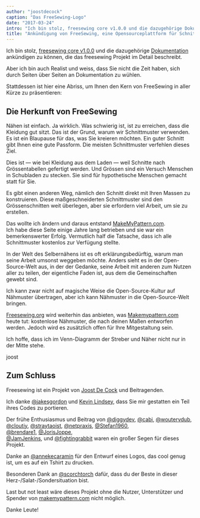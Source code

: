 ```yaml
---
author: "joostdecock"
caption: "Das FreeSewing-Logo"
date: "2017-03-24"
intro: "Ich bin stolz, freesewing core v1.0.0 und die dazugehörige Dokumentation anzukündigen, die das freesewing Projekt im Detail beschreibt."
title: "Ankündigung von FreeSewing, eine Opensourceplattform für Schnittmuster auf Mass"
---
```


Ich bin stolz, [freesewing core v1.0.0](https://github.com/freesewing/core) und die dazugehörige [Dokumentation](/docs) ankündigen zu können, die das freesewing Projekt im Detail beschreibt.

Aber ich bin auch Realist und weiss, dass Sie nicht die Zeit haben, sich durch Seiten über Seiten an Dokumentation zu wühlen.

Stattdessen ist hier eine Abriss, um Ihnen den Kern von FreeSewing in aller Kürze zu präsentieren:

## Die Herkunft von FreeSewing
Nähen ist einfach. Ja wirklich. Was schwierig ist, ist zu erreichen, dass die Kleidung gut sitzt. Das ist der Grund, warum wir Schnittmuster verwenden. Es ist ein Blaupause für das, was Sie kreieren möchten. Ein guter Schnitt gibt Ihnen eine gute Passform. Die meisten Schnittmuster verfehlen dieses Ziel.

Dies ist &mdash; wie bei Kleidung aus dem Laden &mdash; weil Schnitte nach Grössentabellen gefertigt werden. Und Grössen sind ein Versuch Menschen in Schubladen zu stecken. Sie sind für hypothetische Menschen gemacht statt für Sie.

Es gibt einen anderen Weg, nämlich den Schnitt direkt mit Ihren Massen zu konstruieren. Diese maßgeschneiderten Schnittmuster sind den Grössenschnitten weit überlegen, aber sie erfordern viel Arbeit, um sie zu erstellen.

Das wollte ich ändern und daraus entstand [MakeMyPattern.com](https://makemypattern.com/).     
Ich habe diese Seite einige Jahre lang betrieben und sie war ein bemerkenswerter Erfolg. Vermutlich half die Tatsache, dass ich alle Schnittmuster kostenlos zur Verfügung stellte.

In der Welt des Selbernähens ist es oft erklärungsbedürftig, warum man seine Arbeit umsonst weggeben möchte. Anders sieht es in der Open-Source-Welt aus, in der der Gedanke, seine Arbeit mit anderen zum Nutzen aller zu teilen, der eigentliche Faden ist, aus dem die Gemeinschaften gewebt sind.

Ich kann zwar nicht auf magische Weise die Open-Source-Kultur auf Nähmuster übertragen, aber ich kann Nähmuster in die Open-Source-Welt bringen.

[Freesewing.org](https://freesewing.org/) wird weiterhin das anbieten, was [Makemypattern.com](https://makemypattern.com/) heute tut: kostenlose Nähmuster, die nach deinen Maßen entworfen werden. Jedoch wird es zusätzlich offen für Ihre Mitgestaltung sein.

Ich hoffe, dass ich im Venn-Diagramm der Streber und Näher nicht nur in der Mitte stehe.

joost

## Zum Schluss
Freesewing ist ein Projekt von [Joost De Cock](https://github.com/joostdecock) und Beitragenden.

Ich danke [@jakesgordon](https://github.com/jakesgordon) und [Kevin Lindsey](http://www.kevlindev.com), dass Sie mir gestatten ein Teil ihres Codes zu portieren.

Der frühe Enthusiasmus und Beitrag von [@diggydev](https://github.com/diggydev), [@cabi](https://github.com/cabi), [@woutervdub](https://github.com/woutervdub), [@cloutiy](https://github.com/cloutiy), [@straytaoist](https://github.com/straytaoist), [@netpraxis](https://github.com/netpraxis), [@Stefan1960](https://github.com/Stefan1960),                                                             
[@brendare1](https://github.com/brendare1), [@JorisJoppe](https://github.com/JorisJoppe),                                                             
[@JamJenkins](https://github.com/JamJenkins), und [@fightingrabbit](https://github.com/fightingrabbit) waren ein großer Segen für dieses Projekt.

Danke an [@annekecaramin](https://twitter.com/annekecaramin) für den Entwurf eines Logos, das cool genug ist, um es auf ein Tshirt zu drucken.

Besonderen Dank an [@scorchtorch](https://twitter.com/scorchtorch) dafür, dass du der Beste in dieser Herz-/Salat-/Sondersituation bist.

Last but not least wäre dieses Projekt ohne die Nutzer, Unterstützer und Spender von [makemypattern.com](https://makemypattern.com/) nicht möglich.

Danke Leute!
